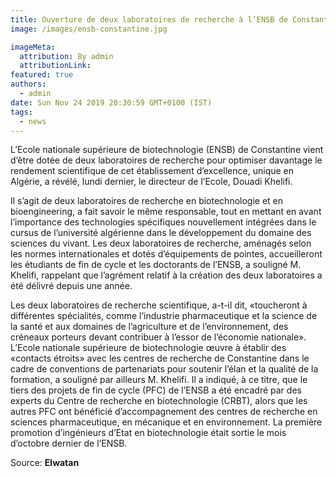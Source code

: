 ```yaml
---
title: Ouverture de deux laboratoires de recherche à l’ENSB de Constantine.
image: /images/ensb-constantine.jpg

imageMeta:
  attribution: By admin
  attributionLink:
featured: true
authors:
  - admin
date: Sun Nov 24 2019 20:30:59 GMT+0100 (IST)
tags:
  - news
---
```

L’Ecole nationale supérieure de biotechnologie (ENSB) de Constantine vient d’être dotée de deux laboratoires de recherche pour optimiser davantage le rendement scientifique de cet établissement d’excellence, unique en Algérie, a révélé, lundi dernier, le directeur de l’Ecole, Douadi Khelifi.

Il s’agit de deux laboratoires de recherche en biotechnologie et en bioengineering, a fait savoir le même responsable, tout en mettant en avant l’importance des technologies spécifiques nouvellement intégrées dans le cursus de l’université algérienne dans le développement du domaine des sciences du vivant. Les deux laboratoires de recherche, aménagés selon les normes internationales et dotés d’équipements de pointes, accueilleront les étudiants de fin de cycle et les doctorants de l’ENSB, a souligné M. Khelifi, rappelant que l’agrément relatif à la création des deux laboratoires a été délivré depuis une année.

Les deux laboratoires de recherche scientifique, a-t-il dit, «toucheront à différentes spécialités, comme l’industrie pharmaceutique et la science de la santé et aux domaines de l’agriculture et de l’environnement, des créneaux porteurs devant contribuer à l’essor de l’économie nationale». L’Ecole nationale supérieure de biotechnologie œuvre à établir des «contacts étroits» avec les centres de recherche de Constantine dans le cadre de conventions de partenariats pour soutenir l’élan et la qualité de la formation, a souligné par ailleurs M. Khelifi. Il a indiqué, à ce titre, que le tiers des projets de fin de cycle (PFC) de l’ENSB a été encadré par des experts du Centre de recherche en biotechnologie (CRBT), alors que les autres PFC ont bénéficié d’accompagnement des centres de recherche en sciences pharmaceutique, en mécanique et en environnement. La première promotion d’ingénieurs d’Etat en biotechnologie était sortie le mois d’octobre dernier de l’ENSB.

Source: **Elwatan**
